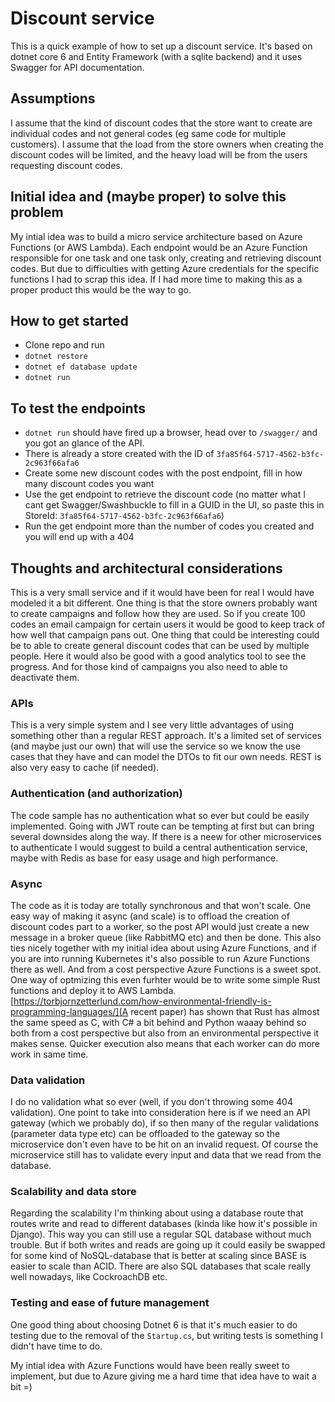# Discount service

This is a quick example of how to set up a discount service. It's based on dotnet core 6 and Entity Framework (with a sqlite backend) and it uses Swagger for API documentation.

## Assumptions

I assume that the kind of discount codes that the store want to create are individual codes and not general codes (eg same code for multiple customers).
I assume that the load from the store owners when creating the discount codes will be limited, and the heavy load will be from the users requesting discount codes.

## Initial idea and (maybe proper) to solve this problem

My intial idea was to build a micro service architecture based on Azure Functions (or AWS Lambda). Each endpoint would be an Azure Function responsible for one task and one task only, creating and retrieving discount codes. But due to difficulties with getting Azure credentials for the specific functions I had to scrap this idea. If I had more time to making this as a proper product this would be the way to go.

## How to get started

* Clone repo and run
* `dotnet restore`
* `dotnet ef database update`
* `dotnet run`

## To test the endpoints

* `dotnet run` should have fired up a browser, head over to `/swagger/` and you got an glance of the API.
* There is already a store created with the ID of `3fa85f64-5717-4562-b3fc-2c963f66afa6`
* Create some new discount codes with the post endpoint, fill in how many discount codes you want
* Use the get endpoint to retrieve the discount code (no matter what I cant get Swagger/Swashbuckle to fill in a GUID in the UI, so paste this in StoreId: `3fa85f64-5717-4562-b3fc-2c963f66afa6`)
* Run the get endpoint more than the number of codes you created and you will end up with a 404

## Thoughts and architectural considerations

This is a very small service and if it would have been for real I would have modeled it a bit different. One thing is that the store owners probably want to create campaigns and follow how they are used. So if you create 100 codes an email campaign for certain users it would be good to keep track of how well that campaign pans out.
One thing that could be interesting could be to able to create general discount codes that can be used by multiple people. Here it would also be good with a good analytics tool to see the progress. And for those kind of campaigns you also need to able to deactivate them.

### APIs

This is a very simple system and I see very little advantages of using something other than a regular REST approach. It's a limited set of services (and maybe just our own) that will use the service so we know the use cases that they have and can model the DTOs to fit our own needs. REST is also very easy to cache (if needed).

### Authentication (and authorization)

The code sample has no authentication what so ever but could be easily implemented. Going with JWT route can be tempting at first but can bring several downsides along the way. If there is a neew for other microservices to authenticate I would suggest to build a central authentication service, maybe with Redis as base for easy usage and high performance.

### Async

The code as it is today are totally synchronous and that won't scale. One easy way of making it async (and scale) is to offload the creation of discount codes part to a worker, so the post API would just create a new message in a broker queue (like RabbitMQ etc) and then be done. This also ties nicely together with my initial idea about using Azure Functions, and if you are into running Kubernetes it's also possible to run Azure Functions there as well. And from a cost perspective Azure Functions is a sweet spot.
One way of optmizing this even furhter would be to write some simple Rust functions and deploy it to AWS Lambda. [https://torbjornzetterlund.com/how-environmental-friendly-is-programming-languages/](A recent paper) has shown that Rust has almost the same speed as C, with C# a bit behind and Python waaay behind so both from a cost perspective but also from an environmental perspective it makes sense. Quicker execution also means that each worker can do more work in same time.

### Data validation

I do no validation what so ever (well, if you don't throwing some 404 validation). One point to take into consideration here is if we need an API gateway (which we probably do), if so then many of the regular validations (parameter data type etc) can be offloaded to the gateway so the microservice don't even have to be hit on an invalid request. Of course the microservice still has to validate every input and data that we read from the database.

### Scalability and data store

Regarding the scalability I'm thinking about using a database route that routes write and read to different databases (kinda like how it's possible in Django). This way you can still use a regular SQL database without much trouble. But if both writes and reads are going up it could easily be swapped for some kind of NoSQL-database that is better at scaling since BASE is easier to scale than ACID. There are also SQL databases that scale really well nowadays, like CockroachDB etc.

### Testing and ease of future management

One good thing about choosing Dotnet 6 is that it's much easier to do testing due to the removal of the `Startup.cs`, but writing tests is something I didn't have time to do.

My intial idea with Azure Functions would have been really sweet to implement, but due to Azure giving me a hard time that idea have to wait a bit =)

